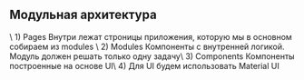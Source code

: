 <h2>Модульная архитектура</h2>\
1) Pages Внутри лежат строницы приложения, которую мы в основном собираем из modules \
2) Modules Компоненты с внутренней логикой. Модуль должен решать только одну задачу\
3) Components Компоненты построенные на основе UI\
4) Для UI будем использовать Material UI